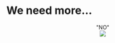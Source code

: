 # We need more...

<p align="center">
    <span>"NO"</span>
    <br>
    <img src="https://giphy.com/embed/2N86cSQXUcA4x2VZQh/video" />
</p>
